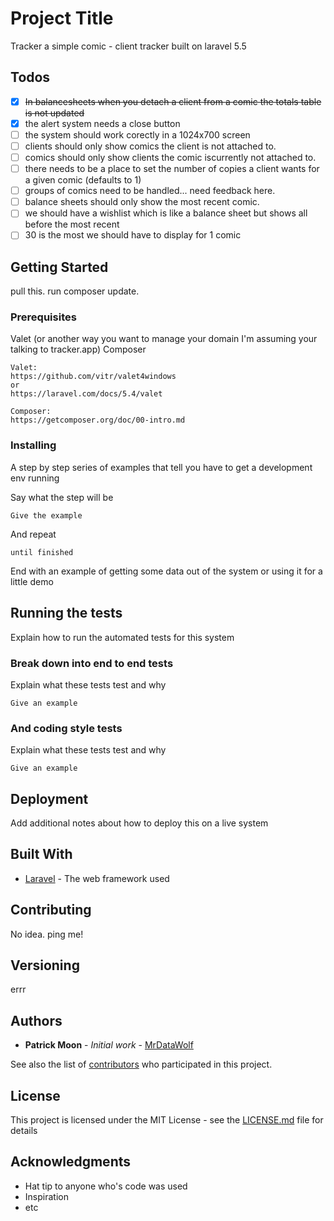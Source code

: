 # Project Title

Tracker a simple comic - client tracker built on laravel 5.5

## Todos

- [X] ~~In balancesheets when you detach a client from a comic the totals table is not updated~~
- [X] the alert system needs a close button
- [ ] the system should work corectly in a 1024x700 screen
- [ ] clients should only show comics the client is not attached to.
- [ ] comics should only show clients the comic iscurrently not attached to.
- [ ] there needs to be a place to set the number of copies a client wants for a given comic (defaults to 1)
- [ ] groups of comics need to be handled... need feedback here.
- [ ] balance sheets should only show the most recent comic.
- [ ] we should have a wishlist which is like a balance sheet but shows all before the most recent
- [ ] 30 is the most we should have to display for 1 comic
## Getting Started

pull this. run composer update.

### Prerequisites

Valet (or another way you want to manage your domain I'm assuming your talking to tracker.app)
Composer

```
Valet:
https://github.com/vitr/valet4windows
or
https://laravel.com/docs/5.4/valet

Composer:
https://getcomposer.org/doc/00-intro.md
```

### Installing

A step by step series of examples that tell you have to get a development env running

Say what the step will be

```
Give the example
```

And repeat

```
until finished
```

End with an example of getting some data out of the system or using it for a little demo

## Running the tests

Explain how to run the automated tests for this system

### Break down into end to end tests

Explain what these tests test and why

```
Give an example
```

### And coding style tests

Explain what these tests test and why

```
Give an example
```

## Deployment

Add additional notes about how to deploy this on a live system

## Built With

* [Laravel](https://laravel.com/) - The web framework used


## Contributing

No idea. ping me!

## Versioning

errr 

## Authors

* **Patrick Moon** - *Initial work* - [MrDataWolf](https://github.com/mrdatawolf)

See also the list of [contributors](https://github.com/mrdatawolf/tracker/contributors) who participated in this project.

## License

This project is licensed under the MIT License - see the [LICENSE.md](LICENSE.md) file for details

## Acknowledgments

* Hat tip to anyone who's code was used
* Inspiration
* etc

